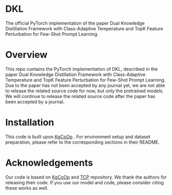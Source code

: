 # DKL

The official PyTorch implementation of the paper Dual Knowledge Distillation Framework with Class-Adaptive Temperature and TopK Feature Perturbation for Few-Shot Prompt Learning.

# Overview
This repo contains the PyTorch implementation of DKL, described in the paper Dual Knowledge Distillation Framework with Class-Adaptive Temperature and TopK Feature Perturbation for Few-Shot Prompt Learning.  
Due to the paper has not been accepted by any journal yet, we are not able to release the related source code for now, but only the pretrained models. We will continue to release the related source code after the paper has been accepted by a journal.


# Installation
This code is built upon [KgCoOp](https://github.com/htyao89/KgCoOp) . For environment setup and dataset preparation, please refer to the corresponding sections in their README.








# Acknowledgements
Our code is based on [KgCoOp](https://github.com/htyao89/KgCoOp) and [TCP](https://github.com/htyao89/Textual-based_Class-aware_prompt_tuning/) repository. We thank the authors for releasing their code. If you use our model and code, please consider citing these works as well.
